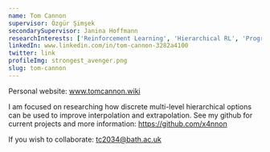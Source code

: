 ```yaml
---
name: Tom Cannon
supervisor: Özgür Şimşek
secondarySupervisor: Janina Hoffmann
researchInterests: ['Reinforcement Learning', 'Hierarchical RL', 'Program Synthesis', 'Symbolic AI', 'Generalisation']
linkedIn: www.linkedin.com/in/tom-cannon-3282a4100
twitter: link
profileImg: strongest_avenger.png
slug: tom-cannon
---
```


Personal website: www.tomcannon.wiki

I am focused on researching how discrete multi-level hierarchical options can be used to improve interpolation and extrapolation.
See my github for current projects and more information: https://github.com/x4nnon

If you wish to collaborate: tc2034@bath.ac.uk
